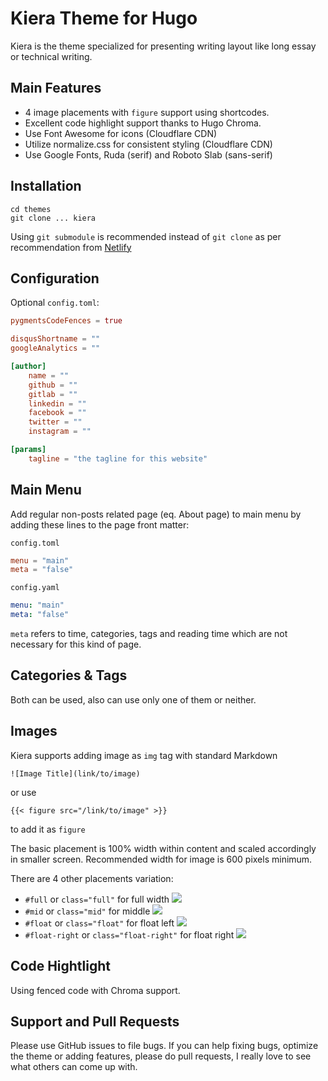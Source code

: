 # Kiera Theme for Hugo

Kiera is the theme specialized for presenting writing layout like long essay or technical writing.

## Main Features

* 4 image placements with ```figure``` support using shortcodes.
* Excellent code highlight support thanks to Hugo Chroma. 
* Use Font Awesome for icons (Cloudflare CDN)
* Utilize normalize.css for consistent styling (Cloudflare CDN)
* Use Google Fonts, Ruda (serif) and Roboto Slab (sans-serif)

## Installation 

```console
cd themes
git clone ... kiera
```
Using ```git submodule``` is recommended instead of ```git clone``` as per recommendation from [Netlify](https://gohugo.io/hosting-and-deployment/hosting-on-netlify/#use-hugo-themes-with-netlify)

## Configuration

Optional ```config.toml```:

```toml
pygmentsCodeFences = true

disqusShortname = ""
googleAnalytics = ""

[author]
    name = ""
    github = ""
    gitlab = ""
    linkedin = ""
    facebook = ""
    twitter = ""
    instagram = ""

[params]
    tagline = "the tagline for this website"

```

## Main Menu

Add regular non-posts related page (eq. About page) to main menu by adding these lines to the page front matter:

```config.toml```


```toml
menu = "main"
meta = "false"
```

```config.yaml```


```yml
menu: "main"
meta: "false"
```

```meta``` refers to time, categories, tags and reading time which are not necessary for this kind of page.

## Categories & Tags

Both can be used, also can use only one of them or neither.

## Images

Kiera supports adding image as ```img``` tag with standard Markdown

```![Image Title](link/to/image)```

or use 

```{{< figure src="/link/to/image" >}}```

to add it as ```figure```

The basic placement is 100% width within content and scaled accordingly in smaller screen. Recommended width for image is 600 pixels minimum.

There are 4 other placements variation:

* ```#full``` or ```class="full"``` for full width
![](screenshots/full-image.png)
* ```#mid``` or ```class="mid"``` for middle
![](screenshots/mid.png)
* ```#float``` or ```class="float"``` for float left
![](screenshots/float-left.png)
* ```#float-right``` or ```class="float-right"``` for float right
![](screenshots/float-right.png)

## Code Hightlight

Using fenced code with Chroma support.

## Support and Pull Requests

Please use GitHub issues to file bugs. If you can help fixing bugs, optimize the theme or adding features, please do pull requests, I really love to see what others can come up with.


